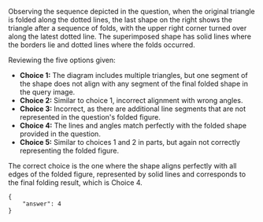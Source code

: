 Observing the sequence depicted in the question, when the original triangle is folded along the dotted lines, the last shape on the right shows the triangle after a sequence of folds, with the upper right corner turned over along the latest dotted line. The superimposed shape has solid lines where the borders lie and dotted lines where the folds occurred.

Reviewing the five options given:
- **Choice 1:** The diagram includes multiple triangles, but one segment of the shape does not align with any segment of the final folded shape in the query image.
- **Choice 2:** Similar to choice 1, incorrect alignment with wrong angles.
- **Choice 3:** Incorrect, as there are additional line segments that are not represented in the question's folded figure.
- **Choice 4:** The lines and angles match perfectly with the folded shape provided in the question.
- **Choice 5:** Similar to choices 1 and 2 in parts, but again not correctly representing the folded figure.

The correct choice is the one where the shape aligns perfectly with all edges of the folded figure, represented by solid lines and corresponds to the final folding result, which is Choice 4.

```
{
    "answer": 4
}
```
